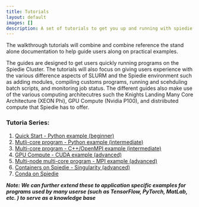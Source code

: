 ```yaml
---
title: Tutorials
layout: default
images: []
description: A set of tutorials to get you up and running with spiedie.
---
```


The walkthrough tutorials will combine and combine reference the stand alone documentation to help guide users along on practical examples. 

The guides are designed to get users quickly running programs on the Spiedie Cluster. The tutorials will also focus on giving users experience with the various difference aspects of SLURM and the Spiedie environment such as adding modules, compiling customs programs, running and scehduling batch scripts, and monitoring job status. The different guides also make use of the various computing architecutres such the Knights Landing Many Core Architecture (XEON Phi), GPU Compute (Nvidia P100), and distriibuted compute that Spiedie has to offer. 


### Tutoria Series: 
1. [Quick Start - Python example (beginner)](quick_start.html)
2. [Mutli-core program - Python example (intermediate)](spiedie_multiprocessing.html)
3. [Multi-core program - C++/OpenMPI example (intermediate)](spiedie_openmp_multi_core.html)
4. [GPU Compute - CUDA example (advanced)](spiedie_gpu_compute.html)
5. [Multi-node multi-core program  - MPI example (advanced)](spiedie_MPI.html)
6. [Containers on Spiedie - Singularity (advanced)](spiedie_singularity.html)
7. [Conda on Spiedie](spiedie_conda.html)

***Note: We can further extend these to application specific examples for programs used by many userse (such as TensorFlow, PyTorch, MatLab, etc. ) to serve as a knowledge base***
